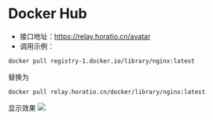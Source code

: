 # Docker Hub

- 接口地址：https://relay.horatio.cn/avatar
- 调用示例：

```bash
docker pull registry-1.docker.io/library/nginx:latest
```

替换为

```bash
docker pull relay.horatio.cn/docker/library/nginx:latest
```

显示效果
<img src="https://relay.horatio.cn/avatar/02ddbc78909fb53fdefd7ac3b7c2ba3d?s=64"/>